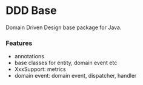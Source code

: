 DDD Base
========================================
Domain Driven Design base package for Java.


### Features

* annotations
* base classes for entity, domain event etc
* XxxSupport: metrics 
* domain event: domain event, dispatcher, handler

